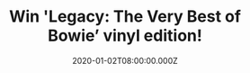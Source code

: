 ---
campaign-uuid: "c-37e0cb62-13e1-4b90-84bc-0d0812c9416b"
type: "Competition"
category: "Music"
date: "2020-01-02T08:00:00.000Z"
end-date: "2020-02-02T23:59:00.000Z"
disable-form: false
is_promoted: false
has_entry_page: true
title: "Win 'Legacy: The Very Best of Bowie’ vinyl edition!"
competition-description: "<p>'Legacy: The Very Best of Bowie’ collects together some\
  \ Bowie’s finest singles from his first hit, 1969’s ‘Space Oddity’ through to the\
  \ final singles ‘Lazarus’ and ‘I Can’t Give Everything Away’ from earlier this year.</p>\n\
  <p>We have one copy on our hands for you to enjoy it. Click below and it could be\
  \ yours.</p>\n"
hero-header: "Win 'Legacy: The Very Best of Bowie’ vinyl edition!"
terms-confirmation: "N/A"
banner-img: "https://assets.expresslyapp.com/asset-74933ae2-0265-4f68-a424-b5a045683efc.jpg"
logo-left-href: "https://club.expressly.io"
logo-left-image: "https://assets.expresslyapp.com/asset-ed563ceb-aafb-4a0d-8ee8-57ddf14d3a60.jpg"
logo-left-title: "Expressly Club"
bg-image-hero: "https://assets.expresslyapp.com/asset-b7a466ae-a642-4482-af7f-a0b7553287ff.jpg"
bg-image-first: "https://assets.expresslyapp.com/asset-b561eadb-d765-4186-9499-f6dc5c6b5566.jpg"
section1-content: "<p>In over fifty years from his very first recordings right through\
  \ to his last album Blackstar, David Bowie was at the vanguard of contemporary culture\
  \ as a musician, artist, icon and a constant influence on generations of writers,\
  \ artists and designers. He was, and remains to be, a unique presence in contemporary\
  \ culture.</p> \n<p>David Bowie left a legacy of inspiration in every discipline\
  \ from art to fashion to acting and beyond but it is for the groundbreaking music\
  \ that he will mostly be remembered. Is an introduction to a whole world of music\
  \ that is just waiting to be rediscovered by a whole new generation.</p>\n"
entry-title: "Win 'Legacy: The Very Best of Bowie’ vinyl edition!"
entry-content: "<p>Enter the draw to win 'Legacy: The Very Best of Bowie’ vinyl edition\
  \ by completing the form below before 23:59 on the 2nd of February 2020.</p>\n"
has-winner: false
prize-description: "'Legacy: The Very Best of Bowie’ vinyl edition!"
special-conditions: "Multiple entries are allowed up to one every day.\r\n\r\nThis\
  \ competition is also available on: https:/aaa.nme.com/competitions/vinyl-legacy-bowie"
country-restrictions:
- "GB"
---